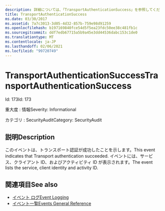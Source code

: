 ```yaml
---
description: 詳細については、「TransportAuthenticationSuccess」を参照してください。
title: TransportAuthenticationSuccess
ms.date: 03/30/2017
ms.assetid: 7a7c3013-3d05-4d32-857b-759e98d91259
ms.openlocfilehash: b197169840fce54d5f5ea23fdc50ee38c481fb1c
ms.sourcegitcommit: ddf7edb67715a5b9a45e3dd44536dabc153c1de0
ms.translationtype: MT
ms.contentlocale: ja-JP
ms.lasthandoff: 02/06/2021
ms.locfileid: "99720749"
---
```

# <a name="transportauthenticationsuccess"></a><span data-ttu-id="ecdad-103">TransportAuthenticationSuccess</span><span class="sxs-lookup"><span data-stu-id="ecdad-103">TransportAuthenticationSuccess</span></span>

<span data-ttu-id="ecdad-104">Id: 173</span><span class="sxs-lookup"><span data-stu-id="ecdad-104">Id: 173</span></span>  
  
 <span data-ttu-id="ecdad-105">重大度 : 情報</span><span class="sxs-lookup"><span data-stu-id="ecdad-105">Severity: Informational</span></span>  
  
 <span data-ttu-id="ecdad-106">カテゴリ : SecurityAudit</span><span class="sxs-lookup"><span data-stu-id="ecdad-106">Category: SecurityAudit</span></span>  
  
## <a name="description"></a><span data-ttu-id="ecdad-107">説明</span><span class="sxs-lookup"><span data-stu-id="ecdad-107">Description</span></span>  

 <span data-ttu-id="ecdad-108">このイベントは、トランスポート認証が成功したことを示します。</span><span class="sxs-lookup"><span data-stu-id="ecdad-108">This event indicates that Transport authentication succeeded.</span></span> <span data-ttu-id="ecdad-109">イベントには、サービス、クライアント ID、およびアクティビティ ID が表示されます。</span><span class="sxs-lookup"><span data-stu-id="ecdad-109">The event lists the service, client identity and activity ID.</span></span>  
  
## <a name="see-also"></a><span data-ttu-id="ecdad-110">関連項目</span><span class="sxs-lookup"><span data-stu-id="ecdad-110">See also</span></span>

- [<span data-ttu-id="ecdad-111">イベント ログ</span><span class="sxs-lookup"><span data-stu-id="ecdad-111">Event Logging</span></span>](index.md)
- [<span data-ttu-id="ecdad-112">イベント一覧</span><span class="sxs-lookup"><span data-stu-id="ecdad-112">Events General Reference</span></span>](events-general-reference.md)
